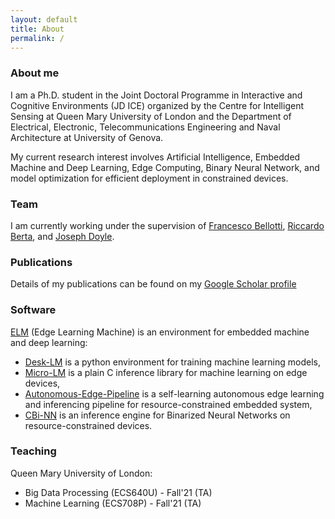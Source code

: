 ```yaml
---
layout: default
title: About
permalink: /
---
```

### About me
<div align="left"> I am a Ph.D. student in the Joint Doctoral Programme in Interactive and Cognitive Environments (JD ICE) organized by the Centre for Intelligent Sensing at Queen Mary University of London and the Department of Electrical, Electronic, Telecommunications Engineering and Naval Architecture at University of Genova. 

My current research interest involves Artificial Intelligence, Embedded Machine and Deep Learning, Edge Computing, Binary Neural Network, and model optimization for efficient deployment in constrained devices. </div>

### Team
I am currently working under the supervision of [Francesco Bellotti](http://phd-jdice.diten.unige.it/index.php/team/board-members/item/19-francesco-bellotti), [Riccardo Berta](https://about.me/riccardo.berta), and [Joseph Doyle](http://eecs.qmul.ac.uk/profiles/doylejoseph.html).

### Publications
Details of my publications can be found on my <a href="https://scholar.google.com/citations?user=x3TEgPQAAAAJ&hl=en">Google Scholar profile</a>

### Software
[ELM](https://github.com/Edge-Learning-Machine) (Edge Learning Machine) is an environment for embedded machine and deep learning:
- [Desk-LM](https://github.com/Edge-Learning-Machine/Desk-LM) is a python environment for training machine learning models,
- [Micro-LM](https://github.com/Edge-Learning-Machine/Micro-LM) is a plain C inference library for machine learning on edge devices,
- [Autonomous-Edge-Pipeline](https://github.com/Edge-Learning-Machine/Autonomous-Edge-Pipeline) is a self-learning autonomous edge learning and inferencing pipeline for resource-constrained embedded system,
- [CBi-NN](https://edge-learning-machine.github.io/CBin-NN/) is an inference engine for Binarized Neural Networks on resource-constrained devices.

### Teaching
Queen Mary University of London:
- Big Data Processing (ECS640U) - Fall'21 (TA)
- Machine Learning (ECS708P) - Fall'21 (TA)
